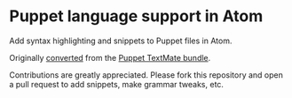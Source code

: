 # Puppet language support in Atom

Add syntax highlighting and snippets to Puppet files in Atom.

Originally [converted](http://atom.io/docs/latest/converting-a-text-mate-bundle)
from the [Puppet TextMate bundle](https://github.com/cburyta/puppet-textmate.tmbundle).

Contributions are greatly appreciated. Please fork this repository and open a
pull request to add snippets, make grammar tweaks, etc.
